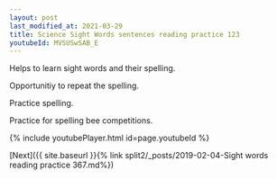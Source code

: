 ```yaml
---
layout: post
last_modified_at: 2021-03-29
title: Science Sight Words sentences reading practice 123
youtubeId: MVSUSwSAB_E
---
```

 
 
Helps to learn sight words and their spelling.

Opportunitiy to repeat the spelling. 

Practice spelling. 
 
Practice for spelling bee competitions. 
 
{% include youtubePlayer.html id=page.youtubeId %}
 
 

[Next]({{ site.baseurl }}{% link  split2/_posts/2019-02-04-Sight words reading practice 367.md%})
 
